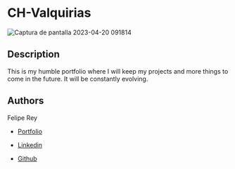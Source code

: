 # CH-Valquirias

![Captura de pantalla 2023-04-20 091814](https://user-images.githubusercontent.com/110480389/233290138-21b4a4f9-80df-4e5b-bc2b-78fdb5b44a27.png)

## Description
This is my humble portfolio where I will keep my projects and more things to come in the future. It will be constantly evolving.

## Authors
    
 Felipe Rey

* [Portfolio](https://felipereyr.github.io/Portfolio/)

* [Linkedin](https://www.linkedin.com/in/felipe-r-408406250/)

* [Github](https://github.com/felipereyr)
